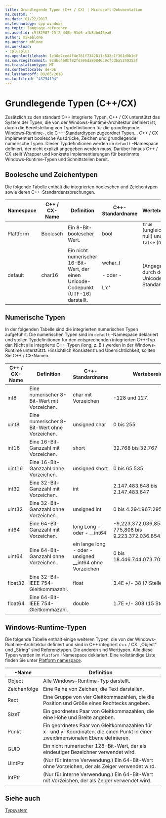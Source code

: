 ```yaml
---
title: Grundlegende Typen (C++ / CX) | Microsoft-Dokumentation
ms.custom: ''
ms.date: 01/22/2017
ms.technology: cpp-windows
ms.topic: language-reference
ms.assetid: c9f82907-25f2-440b-91d6-afb8dbd46ea6
author: mikeblome
ms.author: mblome
ms.workload:
- cplusplus
ms.openlocfilehash: 1e30e7ced4f4e761f7342811c533c1f361d0b1df
ms.sourcegitcommit: 92dbc4b9bf82fda96da80846c9cfcdba524035af
ms.translationtype: MT
ms.contentlocale: de-DE
ms.lasthandoff: 09/05/2018
ms.locfileid: "43754194"
---
```

# <a name="fundamental-types-ccx"></a>Grundlegende Typen (C++/CX)
Zusätzlich zu den standard C++ integrierte Typen, C++ / CX unterstützt das System der Typen, die von der Windows-Runtime-Architektur definiert ist, durch die Bereitstellung von Typdefinitionen für die grundlegende Windows-Runtime-, die C++-Standardtypen zugeordnet Typen... C++ / CX implementiert boolesche Ausdrücke, Zeichen und grundlegende numerische Typen. Dieser Typdefinitionen werden im `default` -Namespace definiert, der nicht explizit angegeben werden muss. Darüber hinaus C++ / CX stellt Wrapper und konkrete Implementierungen für bestimmte Windows-Runtime-Typen und Schnittstellen bereit.  
  
## <a name="boolean-and-character-types"></a>Boolesche und Zeichentypen  
 Die folgende Tabelle enthält die integrierten booleschen und Zeichentypen sowie deren C++-Standardentsprechungen.  
  
|Namespace|C++ / CX-Name|Definition|C++-Standardname|Wertebereich|  
|---------------|-----------------------------------------------------------------------|----------------|-------------------------|---------------------|  
|Plattform|Boolesch|Ein 8-Bit-boolescher Wert.|bool|`true` (ungleich null) und `false` (null)|  
|default|char16|Ein nicht numerischer 16-Bit-Wert, der einen Unicode-Codepunkt (UTF-16) darstellt.|wchar_t<br /><br /> - oder - <br /><br /> L'c'|(Angegeben durch den Unicode-Standard)|  
  
## <a name="numeric-types"></a>Numerische Typen  
 In der folgenden Tabelle sind die integrierten numerischen Typen aufgeführt. Die numerischen Typen sind im `default` -Namespace deklariert und stellen Typdefinitionen für den entsprechenden integrierten C++-Typ dar. Nicht alle integrierte C++-Typen (long, z. B.) werden in der Windows-Runtime unterstützt. Hinsichtlich Konsistenz und Übersichtlichkeit, sollten Sie C++ / CX-Namen.  
  
|C++ / CX-Name|Definition|C++-Standardname|Wertebereich|  
|-----------------------------------------------------------------------|----------------|-------------------------|---------------------|  
|int8|Eine numerischer 8-Bit-Wert mit Vorzeichen.|char mit Vorzeichen|-128 und 127.|  
|uint8|Eine numerischer 8-Bit-Wert ohne Vorzeichen.|unsigned char|0 bis 255|  
|int16|Eine 16-Bit-Ganzzahl mit Vorzeichen.|short|32.768 bis 32.767|  
|uint16|Eine 16-Bit-Ganzzahl ohne Vorzeichen.|unsigned short|0 bis 65.535|  
|int32|Eine 32-Bit-Ganzzahl mit Vorzeichen.|int|2.147.483.648 bis 2.147.483.647|  
|uint32|Eine 32-Bit-Ganzzahl ohne Vorzeichen.|unsigned int|0 bis 4.294.967.295|  
|int64|Eine 64-Bit-Ganzzahl mit Vorzeichen.|long Long - oder - __int64|-9,223,372,036,854, 775,808 bis 9.223.372.036.854.775.807|  
|uint64|Eine 64-Bit-Ganzzahl ohne Vorzeichen.|ein lange long - oder - unsigned __int64 ohne Vorzeichen|0 bis 18.446.744.073.709.551.615|  
|float32|Eine 32-Bit-IEEE 754-Gleitkommazahl.|float|3.4E +/- 38 (7 Stellen)|  
|float64|Eine 64-Bit-IEEE 754-Gleitkommazahl.|double|1.7E +/- 308 (15 Stellen)|  
  
## <a name="windows-runtime-types"></a>Windows-Runtime-Typen  
 Die folgende Tabelle enthält einige weiteren Typen, die von der Windows-Runtime-Architektur definiert und sind in C++ integriert c++ / CX. „Object“ und „String“ sind Referenztypen. Die anderen sind Werttypen. Alle diese Typen werden im `Platform` -Namespace deklariert. Eine vollständige Liste finden Sie unter [Platform namespace](../cppcx/platform-namespace-c-cx.md).  
  
|-Name|Definition|  
|----------|----------------|  
|Object|Alle Windows-Runtime-Typ darstellt.|  
|Zeichenfolge|Eine Reihe von Zeichen, die Text darstellen.|  
|Rect|Eine Gruppe von vier Gleitkommazahlen, die die Position und Größe eines Rechtecks angeben.|  
|SizeT|Ein geordnetes Paar von Gleitkommazahlen, die eine Höhe und Breite angeben.|  
|Punkt|Ein geordnetes Paar von Gleitkommazahlen für x- und y-Koordinaten, die einen Punkt in einer zweidimensionalen Ebene definieren.|  
|GUID|Ein nicht numerischer 128-Bit-Wert, der als eindeutiger Bezeichner verwendet wird.|  
|UIntPtr|(Nur für interne Verwendung.) Ein 64-Bit-Wert ohne Vorzeichen, der als Zeiger verwendet wird.|  
|IntPtr|(Nur für interne Verwendung.)  Ein 64-Bit-Wert mit Vorzeichen, der als Zeiger verwendet wird.|  
  
## <a name="see-also"></a>Siehe auch  
 [Typsystem](../cppcx/type-system-c-cx.md)